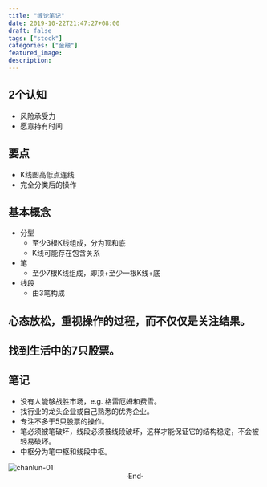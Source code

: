 ```yaml
---
title: "缠论笔记"
date: 2019-10-22T21:47:27+08:00
draft: false
tags: ["stock"]
categories: ["金融"]
featured_image: 
description: 
---
```


## 2个认知

- 风险承受力
- 愿意持有时间

## 要点

- K线图高低点连线
- 完全分类后的操作

## 基本概念

- 分型
  - 至少3根K线组成，分为顶和底
  - K线可能存在包含关系
- 笔
  - 至少7根K线组成，即顶+至少一根K线+底
- 线段
  - 由3笔构成

## 心态放松，重视操作的过程，而不仅仅是关注结果。

## 找到生活中的7只股票。

## 笔记

- 没有人能够战胜市场，e.g. 格雷厄姆和费雪。
- 找行业的龙头企业或自己熟悉的优秀企业。
- 专注不多于5只股票的操作。
- 笔必须被笔破坏，线段必须被线段破坏，这样才能保证它的结构稳定，不会被轻易破坏。
- 中枢分为笔中枢和线段中枢。

<img alt="chanlun-01" src="https://rudyarchitect.github.io/blog-images/finance/finance_chanlun-01.jpeg">

<br>

<center>  ·End·  </center>